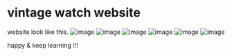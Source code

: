 # vintage watch website 
website look like this.
![image](https://github.com/Krupa3006/vintage-watch-website/assets/123809531/56ce448f-7e40-4d6d-b359-23a6e60314d3)
![image](https://github.com/Krupa3006/vintage-watch-website/assets/123809531/a655c51a-3000-4898-822f-148ef4493256)
![image](https://github.com/Krupa3006/vintage-watch-website/assets/123809531/b65b72bb-8ba7-4b1a-914f-4e26d9773311)
![image](https://github.com/Krupa3006/vintage-watch-website/assets/123809531/c6295313-1b6f-4f81-99c8-0e43061dfef7)
![image](https://github.com/Krupa3006/vintage-watch-website/assets/123809531/0d1be14c-4c8b-4e0d-b44d-e56af3db08ab)
![image](https://github.com/Krupa3006/vintage-watch-website/assets/123809531/840efc9a-66b3-44ec-9c38-3a690d3fee49)



happy & keep learning !!! 
